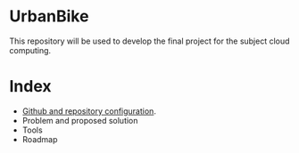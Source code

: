 # UrbanBike
This repository will be used to develop the final project for the subject cloud computing.

# Index
* [Github and repository configuration](./doc/repository_preparation.md).
* Problem and proposed solution
* Tools
* Roadmap
